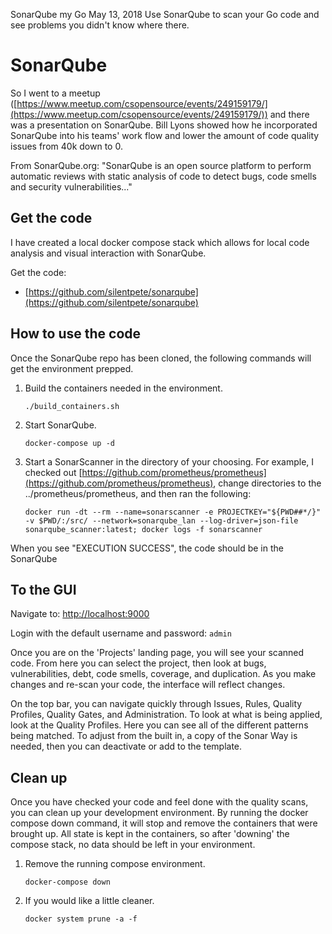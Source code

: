 SonarQube my Go
May 13, 2018
Use SonarQube to scan your Go code and see problems you didn't know where there.
# SonarQube

So I went to a meetup ([https://www.meetup.com/csopensource/events/249159179/](https://www.meetup.com/csopensource/events/249159179/)) and there was a presentation on SonarQube. Bill Lyons showed how he incorporated SonarQube into his teams' work flow and lower the amount of code quality issues from 40k down to 0.

From SonarQube.org: "SonarQube is an open source platform to perform automatic reviews with static analysis of code to detect bugs, code smells and security vulnerabilities..."

## Get the code

I have created a local docker compose stack which allows for local code analysis and visual interaction with SonarQube.

Get the code:

- [https://github.com/silentpete/sonarqube](https://github.com/silentpete/sonarqube)

## How to use the code

Once the SonarQube repo has been cloned, the following commands will get the environment prepped.

1. Build the containers needed in the environment.
    ```none
    ./build_containers.sh
    ```

1. Start SonarQube.
    ```none
    docker-compose up -d
    ```

1. Start a SonarScanner in the directory of your choosing. For example, I checked out [https://github.com/prometheus/prometheus](https://github.com/prometheus/prometheus), change directories to the ../prometheus/prometheus, and then ran the following:
    ```none
    docker run -dt --rm --name=sonarscanner -e PROJECTKEY="${PWD##*/}" -v $PWD/:/src/ --network=sonarqube_lan --log-driver=json-file sonarqube_scanner:latest; docker logs -f sonarscanner
    ```

When you see "EXECUTION SUCCESS", the code should be in the SonarQube

## To the GUI

Navigate to: [http://localhost:9000](http://localhost:9000)

Login with the default username and password: `admin`

Once you are on the 'Projects' landing page, you will see your scanned code. From here you can select the project, then look at bugs, vulnerabilities, debt, code smells, coverage, and duplication. As you make changes and re-scan your code, the interface will reflect changes.

On the top bar, you can navigate quickly through Issues, Rules, Quality Profiles, Quality Gates, and Administration. To look at what is being applied, look at the Quality Profiles. Here you can see all of the different patterns being matched. To adjust from the built in, a copy of the Sonar Way is needed, then you can deactivate or add to the template.

## Clean up

Once you have checked your code and feel done with the quality scans, you can clean up your development environment. By running the docker compose down command, it will stop and remove the containers that were brought up. All state is kept in the containers, so after 'downing' the compose stack, no data should be left in your environment.

1. Remove the running compose environment.
    ```none
    docker-compose down
    ```

1. If you would like a little cleaner.
    ```none
    docker system prune -a -f
    ```
